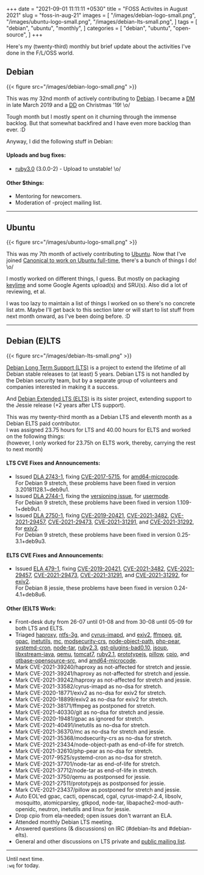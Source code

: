 +++
date = "2021-09-01 11:11:11 +0530"
title = "FOSS Activites in August 2021"
slug = "foss-in-aug-21"
images = [
    "/images/debian-logo-small.png",
    "/images/ubuntu-logo-small.png",
    "/images/debian-lts-small.png",
]
tags = [
    "debian",
    "ubuntu",
    "monthly",
]
categories = [
    "debian",
    "ubuntu",
    "open-source",
]
+++

Here's my (twenty-third) monthly but brief update about the activities I've done in the F/L/OSS world.

## Debian
{{< figure src="/images/debian-logo-small.png" >}}

This was my 32nd month of actively contributing to [Debian](https://www.debian.org/).
I became a [DM](https://wiki.debian.org/DebianMaintainer) in late March 2019 and a [DD](https://wiki.debian.org/DebianDeveloper) on Christmas '19! \o/

Tough month but I mostly spent on it churning through the immense backlog. But that
somewhat backfired and I have even more backlog than ever. :D

Anyway, I did the following stuff in Debian:

#### Uploads and bug fixes:

- [ruby3.0](https://tracker.debian.org/pkg/ruby3.0) (3.0.0-2) - Upload to unstable! \o/

#### Other $things:

- Mentoring for newcomers.
- Moderation of -project mailing list.

---

## Ubuntu
{{< figure src="/images/ubuntu-logo-small.png" >}}

This was my 7th month of actively contributing to [Ubuntu](https://ubuntu.com/about).
Now that I've joined [Canonical to work on Ubuntu full-time](https://utkarsh2102.com/posts/hello-canonical/), there's a bunch of things I do! \o/

I mostly worked on different things, I guess. But mostly on packaging [keylime](https://github.com/utkarsh2102/python-keylime) and some Google Agents upload(s) and SRU(s). Also did a lot of reviewing, et al.

I was too lazy to maintain a list of things I worked on so there's no concrete list atm. Maybe I'll get back to this section later or will start to list stuff from next month onward, as I've been doing before. :D

---

## Debian (E)LTS
{{< figure src="/images/debian-lts-small.png" >}}

[Debian Long Term Support (LTS)](https://www.freexian.com/en/services/debian-lts.html) is a project to extend the lifetime of all Debian stable releases to (at least) 5 years. Debian LTS is not handled by the Debian security team, but by a separate group of volunteers and companies interested in making it a success.  

And [Debian Extended LTS (ELTS)](https://deb.freexian.com/extended-lts) is its sister project, extending support to the Jessie release (+2 years after LTS support).

This was my twenty-third month as a Debian LTS and eleventh month as a Debian ELTS paid contributor.  
I was assigned 23.75 hours for LTS and 40.00 hours for ELTS and worked on the following things:  
(however, I only worked for 23.75h on ELTS work, thereby, carrying the rest to next month)

#### LTS CVE Fixes and Announcements:

- Issued [DLA 2743-1](https://lists.debian.org/debian-lts-announce/2021/08/msg00019.html), fixing [CVE-2017-5715](https://security-tracker.debian.org/tracker/CVE-2017-5715), for [amd64-microcode](https://tracker.debian.org/pkg/amd64-microcode).  
  For Debian 9 stretch, these problems have been fixed in version 3.20181128.1~deb9u1.
- Issued [DLA 2744-1](https://lists.debian.org/debian-lts-announce/2021/08/msg00021.html), fixing the [versioning issue](https://bugs.debian.org/991808), for [usermode](https://tracker.debian.org/pkg/usermode).  
  For Debian 9 stretch, these problems have been fixed in version 1.109-1+deb9u1.
- Issued [DLA 2750-1](https://lists.debian.org/debian-lts-announce/2021/08/msg00028.html), fixing [CVE-2019-20421](https://security-tracker.debian.org/tracker/CVE-2019-20421), [CVE-2021-3482](https://security-tracker.debian.org/tracker/CVE-2021-3482), [CVE-2021-29457](https://security-tracker.debian.org/tracker/CVE-2021-29457), [CVE-2021-29473](https://security-tracker.debian.org/tracker/CVE-2021-29473), [CVE-2021-31291](https://security-tracker.debian.org/tracker/CVE-2021-31291), and [CVE-2021-31292](https://security-tracker.debian.org/tracker/CVE-2021-31292), for [exiv2](https://tracker.debian.org/pkg/exiv2).  
  For Debian 9 stretch, these problems have been fixed in version 0.25-3.1+deb9u3.

#### ELTS CVE Fixes and Announcements:

- Issued [ELA 479-1](https://deb.freexian.com/extended-lts/updates/ela-479-1-exiv2/), fixing [CVE-2019-20421](https://security-tracker.debian.org/tracker/CVE-2019-20421), [CVE-2021-3482](https://security-tracker.debian.org/tracker/CVE-2021-3482), [CVE-2021-29457](https://security-tracker.debian.org/tracker/CVE-2021-29457), [CVE-2021-29473](https://security-tracker.debian.org/tracker/CVE-2021-29473), [CVE-2021-31291](https://security-tracker.debian.org/tracker/CVE-2021-31291), and [CVE-2021-31292](https://security-tracker.debian.org/tracker/CVE-2021-31292), for [exiv2](https://tracker.debian.org/pkg/exiv2).  
  For Debian 8 jessie, these problems have been fixed in version 0.24-4.1+deb8u6.

#### Other (E)LTS Work:

- Front-desk duty from 26-07 until 01-08 and from 30-08 until 05-09 for both LTS and ELTS.
- Triaged [haproxy](https://tracker.debian.org/pkg/haproxy),
[ntfs-3g](https://tracker.debian.org/pkg/ntfs-3g), and
[cyrus-imapd](https://tracker.debian.org/pkg/cyrus-imapd), and
[exiv2](https://tracker.debian.org/pkg/exiv2),
[ffmpeg](https://tracker.debian.org/pkg/ffmpeg),
[git](https://tracker.debian.org/pkg/git),
[gpac](https://tracker.debian.org/pkg/gpac),
[inetutils](https://tracker.debian.org/pkg/inetutils),
[mc](https://tracker.debian.org/pkg/mc),
[modsecurity-crs](https://tracker.debian.org/pkg/modsecurity-crs),
[node-object-path](https://tracker.debian.org/pkg/node-object-path),
[php-pear](https://tracker.debian.org/pkg/php-pear),
[systemd-cron](https://tracker.debian.org/pkg/systemd-cron),
[node-tar](https://tracker.debian.org/pkg/node-tar),
[ruby2.3](https://tracker.debian.org/pkg/ruby2.3),
[gst-plugins-bad0.10](https://tracker.debian.org/pkg/gst-plugins-bad0.10),
[jsoup](https://tracker.debian.org/pkg/jsoup),
[libxstream-java](https://tracker.debian.org/pkg/libxstream-java),
[qemu](https://tracker.debian.org/pkg/qemu),
[tomcat7](https://tracker.debian.org/pkg/tomcat7),
[ruby2.1](https://tracker.debian.org/pkg/ruby2.1),
[prototypejs](https://tracker.debian.org/pkg/prototypejs),
[pillow](https://tracker.debian.org/pkg/pillow),
[cpio](https://tracker.debian.org/pkg/cpio), and
[qtbase-opensource-src](https://tracker.debian.org/pkg/qtbase-opensource-src), and
[amd64-microcode](https://tracker.debian.org/pkg/amd64-microcode).
- Mark CVE-2021-39240/haproxy as not-affected for stretch and jessie.
- Mark CVE-2021-39241/haproxy as not-affected for stretch and jessie.
- Mark CVE-2021-39242/haproxy as not-affected for stretch and jessie.
- Mark CVE-2021-33582/cyrus-imapd as no-dsa for stretch.
- Mark CVE-2020-18771/exiv2 as no-dsa for exiv2 for stretch.
- Mark CVE-2020-18899/exiv2 as no-dsa for exiv2 for stretch.
- Mark CVE-2021-38171/ffmpeg as postponed for stretch.
- Mark CVE-2021-40330/git as no-dsa for stretch and jessie.
- Mark CVE-2020-19481/gpac as ignored for stretch.
- Mark CVE-2021-40491/inetutils as no-dsa for stretch.
- Mark CVE-2021-36370/mc as no-dsa for stretch and jessie.
- Mark CVE-2021-35368/modsecurity-crs as no-dsa for stretch.
- Mark CVE-2021-23434/node-object-path as end-of-life for stretch.
- Mark CVE-2021-32610/php-pear as no-dsa for stretch.
- Mark CVE-2017-9525/systemd-cron as no-dsa for stretch.
- Mark CVE-2021-37701/node-tar as end-of-life for stretch.
- Mark CVE-2021-37712/node-tar as end-of-life in stretch.
- Mark CVE-2021-3750/qemu as postponsed for jessie.
- Mark CVE-2021-27511/prototypejs as postponsed for jessie.
- Mark CVE-2021-23437/pillow as postponed for stretch and jessie.
- Auto EOL'ed gpac, cacti, openscad, cgal, cyrus-imapd-2.4, libsolv, mosquitto, atomicparsley, gtkpod, node-tar, libapache2-mod-auth-openidc, neutron, inetutils and linux for jessie.
- Drop cpio from ela-needed; open issues don't warrant an ELA.
- Attended monthly Debian LTS meeting.
- Answered questions (& discussions) on IRC (#debian-lts and #debian-elts).
- General and other discussions on LTS private and [public mailing list](https://lists.debian.org/debian-lts/2021/08/threads.html).

---

Until next time.  
`:wq` for today.
